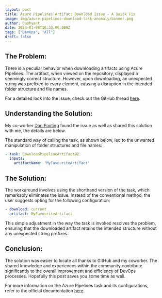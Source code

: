 ```yaml
---
layout: post
title: Azure Pipelines Artifact Download Issue - A Quick Fix
image: img/azure-pipelines-download-task-anomaly/banner.png
author: Dushyant
date: 2024-01-08T10:30:00.000Z
tags: ["DevOps", "All"]
draft: false
---
```

## The Problem:
There is a peculiar behavior when downloading artifacts using Azure Pipelines. The artifact, when viewed on the repository, displayed a seemingly correct structure. However, upon downloading, an unexpected string was prefixed to every element, causing a disruption in the intended folder structure and file names.

For a detailed look into the issue, check out the GitHub thread [here](https://github.com/microsoft/azure-pipelines-tasks/issues/16522).

## Understanding the Solution:
My co-worker [Dan Ponting](https://www.linkedin.com/in/daniel-ponting) found the issue as well as shared this solution with me, the details are below.

The standard way of calling the task, as shown below, led to the unwanted manipulation of folder structures and file names:

```yaml
- task: DownloadPipelineArtifact@2
  inputs:
    artifactName: 'MyFavouriteArtifact'
```

## The Solution:
The workaround involves using the shorthand version of the task, which remarkably eliminates the issue. Instead of the conventional method, the user suggests opting for the following configuration:

```yaml
- download: current
  artifact: MyFavouriteArtifact
```

This simple adjustment in the way the task is invoked resolves the problem, ensuring that the downloaded artifact retains the intended structure without any unexpected string prefixes.

## Conclusion:
The solution was easier to locate all thanks to GitHub and my coworker. The shared knowledge and experiences within the community contribute significantly to the overall improvement and efficiency of DevOps processes. Hopefully this post saves you some time as well.

For more information on the Azure Pipelines task and its configurations, refer to the official documentation [here](https://learn.microsoft.com/en-us/azure/devops/pipelines/tasks/reference/download-pipeline-artifact-v2?view=azure-pipelines).